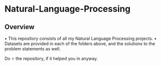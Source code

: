 # Natural-Language-Processing

## Overview
• This repository consists of all my Natural Language Processing projects.
• Datasets are provided in each of the folders above, and the solutions to the problem statements as well.

Do ⭐ the repository, if it helped you in anyway.
